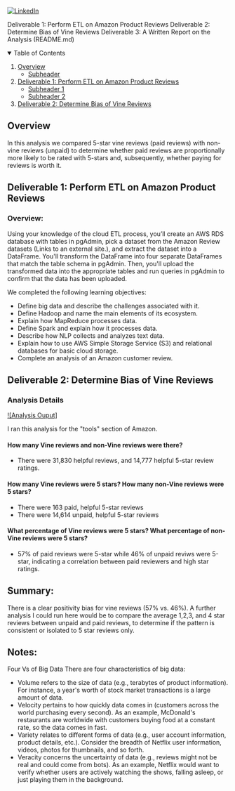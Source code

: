 <!--
*** Thanks for checking out the Best-README-Template. If you have a suggestion
*** that would make this better, please fork the repo and create a pull request
*** or simply open an issue with the tag "enhancement".
*** Thanks again! Now go create something AMAZING! :D
-->



<!-- PROJECT SHIELDS -->
<!--
*** I'm using markdown "reference style" links for readability.
*** Reference links are enclosed in brackets [ ] instead of parentheses ( ).
*** See the bottom of this document for the declaration of the reference variables
*** for contributors-url, forks-url, etc. This is an optional, concise syntax you may use.
*** https://www.markdownguide.org/basic-syntax/#reference-style-links
-->

[![LinkedIn][linkedin-shield]][linkedin-url]



<!-- PROJECT LOGO -->

Deliverable 1: Perform ETL on Amazon Product Reviews
Deliverable 2: Determine Bias of Vine Reviews
Deliverable 3: A Written Report on the Analysis (README.md)

<!-- TABLE OF CONTENTS -->
<details open="open">
  <summary>Table of Contents</summary>
  <ol>
    <li>
      <a href="#Overview"> Overview</a>
      <ul>
        <li><a href="#Subheader">Subheader</a></li>
      </ul>
    </li>
    <li>
      <a href="#Deliverable 1: Perform ETL on Amazon Product Reviews">Deliverable 1: Perform ETL on Amazon Product Reviews</a>
      <ul>
        <li><a href="#prerequisites">Subheader 1</a></li>
        <li><a href="#installation">Subheader 2</a></li>
      </ul>
    </li>
    <li><a href="#Deliverable 2: Determine Bias of Vine Reviews">Deliverable 2: Determine Bias of Vine Reviews</a></li>
    <!-- <li><a href="#roadmap">Roadmap</a></li> -->
  </ol>
</details>



<!-- ABOUT THE PROJECT -->
## Overview

In this analysis we compared 5-star vine reviews (paid reviews) with non-vine reviews (unpaid) to determine whether paid reviews are proportionally more likely to be rated with 5-stars and, subsequently, whether paying for reviews is worth it.


## Deliverable 1: Perform ETL on Amazon Product Reviews


<!-- Overview of the analysis: Explain the purpose of this analysis.

Results: Using bulleted lists and images of DataFrames as support, address the following questions:

How many Vine reviews and non-Vine reviews were there?
How many Vine reviews were 5 stars? How many non-Vine reviews were 5 stars?
What percentage of Vine reviews were 5 stars? What percentage of non-Vine reviews were 5 stars?
Summary: In your summary, state if there is any positivity bias for reviews in the Vine program. Use the results of your analysis to support your statement. Then, provide one additional analysis that you could do with the dataset to support your statement. -->

<!-- GETTING STARTED -->
### Overview:

Using your knowledge of the cloud ETL process, you’ll create an AWS RDS database with tables in pgAdmin, pick a dataset from the Amazon Review datasets (Links to an external site.), and extract the dataset into a DataFrame. You'll transform the DataFrame into four separate DataFrames that match the table schema in pgAdmin. Then, you'll upload the transformed data into the appropriate tables and run queries in pgAdmin to confirm that the data has been uploaded.

We completed the following learning objectives: 

* Define big data and describe the challenges associated with it.
* Define Hadoop and name the main elements of its ecosystem.
* Explain how MapReduce processes data.
* Define Spark and explain how it processes data.
* Describe how NLP collects and analyzes text data.
* Explain how to use AWS Simple Storage Service (S3) and relational databases for basic cloud storage.
* Complete an analysis of an Amazon customer review.



## Deliverable 2: Determine Bias of Vine Reviews

### Analysis Details

[![Analysis Ouput]](https://github.com/robbe-verhofste/Amazon_Vine_Analysis/blob/main/images/analysis.PNG)


I ran this analysis for the "tools" section of Amazon.

#### How many Vine reviews and non-Vine reviews were there?
* There were 31,830 helpful reviews, and 14,777 helpful 5-star review ratings.
#### How many Vine reviews were 5 stars? How many non-Vine reviews were 5 stars?
* There were 163 paid, helpful 5-star reviews
* There were 14,614 unpaid, helpful 5-star reviews
#### What percentage of Vine reviews were 5 stars? What percentage of non-Vine reviews were 5 stars?
* 57% of paid reviews were 5-star while 46% of unpaid reviws were 5-star, indicating a correlation between paid reviewers and high star ratings.

## Summary:

There is a clear positivity bias for vine reviews (57% vs. 46%). A further analysis I could run here would be to compare the average 1,2,3, and 4 star reviews between unpaid and paid reviews, to determine if the pattern is consistent or isolated to 5 star reviews only.




## Notes: 

Four Vs of Big Data
There are four characteristics of big data:

* Volume refers to the size of data (e.g., terabytes of product information). For instance, a year's worth of stock market transactions is a large amount of data.
* Velocity pertains to how quickly data comes in (customers across the world purchasing every second). As an example, McDonald's restaurants are worldwide with customers buying food at a constant rate, so the data comes in fast.
* Variety relates to different forms of data (e.g., user account information, product details, etc.). Consider the breadth of Netflix user information, videos, photos for thumbnails, and so forth.
* Veracity concerns the uncertainty of data (e.g., reviews might not be real and could come from bots). As an example, Netflix would want to verify whether users are actively watching the shows, falling asleep, or just playing them in the background.

<!-- MARKDOWN LINKS & IMAGES -->
<!-- https://www.markdownguide.org/basic-syntax/#reference-style-links -->

[linkedin-shield]: https://img.shields.io/badge/-LinkedIn-black.svg?style=for-the-badge&logo=linkedin&colorB=555
[linkedin-url]: https://www.linkedin.com/in/robbe-verhofste/
[product-screenshot]: images/screenshot.png
